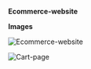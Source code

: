 **Ecommerce-website**

**Images**

![Ecommerce-website](https://github.com/user-attachments/assets/7f611c2c-e693-42eb-8383-5f8b580ce0c1)

![Cart-page](https://github.com/user-attachments/assets/4436ef14-161b-4061-b782-d619854ba1c7)
